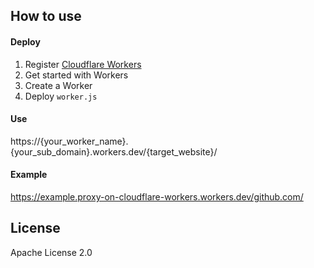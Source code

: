 ## How to use
#### Deploy
1. Register [Cloudflare Workers](https://www.cloudflare.com/products/cloudflare-workers/)
2. Get started with Workers
3. Create a Worker
4. Deploy `worker.js`
#### Use
https://{your_worker_name}.{your_sub_domain}.workers.dev/{target_website}/
#### Example
https://example.proxy-on-cloudflare-workers.workers.dev/github.com/
## License
Apache License 2.0
